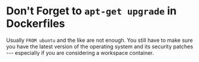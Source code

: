 # Don't Forget to `apt-get upgrade` in Dockerfiles

Usually `FROM ubuntu` and the like are not enough. You still have to
make sure you have the latest version of the operating system and its
security patches --- especially if you are considering a workspace
container.
